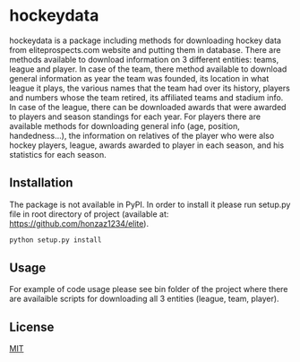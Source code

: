 # hockeydata

hockeydata is a package including methods for downloading hockey data from eliteprospects.com website and putting them in database. 
There are methods available to download information on 3 different entities: teams, league and player. In case of the team, 
there method available to download general information as year the team was founded, its location in what league it plays, the various 
names that the team had over its history, players and numbers whose the team retired, its affiliated teams and
stadium info. In case of the league, there can be downloaded awards that were awarded to players and season standings for each year. 
For players there are available methods for downloading general info (age, position, handedness...), the information on relatives of the player 
who were also hockey players, league, awards awarded to player in each season, and his statistics for each season.

## Installation

The package is not available in PyPI. In order to install it please run setup.py file in root directory of project 
(available at: https://github.com/honzaz1234/elite).

```bash
python setup.py install
```

## Usage

For example of code usage please see bin folder of the project where there are availaible 
scripts for downloading all 3 entities (league, team, player).

## License

[MIT](https://choosealicense.com/licenses/mit/)
